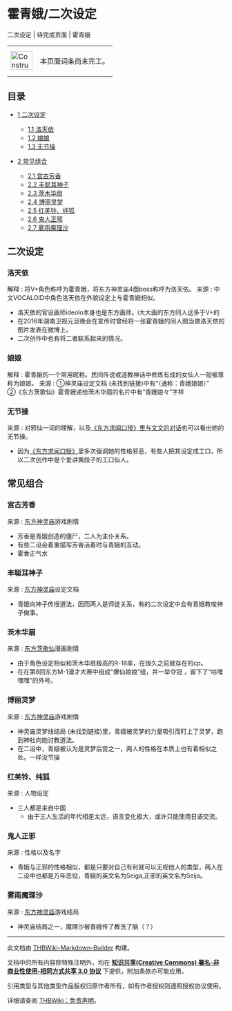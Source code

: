 # 霍青娥/二次设定

<!-- source html: G:\repos\THBWiki-Markdown-Builder\THBWikiMarkdown\Temp\main\6\6d\ns0%3A%E9%9C%8D%E9%9D%92%E5%A8%A5%2F%E4%BA%8C%E6%AC%A1%E8%AE%BE%E5%AE%9A.html -->

二次设定 | 待完成页面 | 霍青娥

<center>

<table>
<tbody><tr>
<td class="mbox-image"><div style="width: 52px;">
  <a href="./文件-ConstructionClock.png.md" class="image"><img alt="ConstructionClock.png" src="https://upload.thwiki.cc/thumb/f/f1/ConstructionClock.png/50px-ConstructionClock.png" decoding="async" loading="lazy" width="50" height="43" srcset="https://upload.thwiki.cc/thumb/f/f1/ConstructionClock.png/75px-ConstructionClock.png 1.5x, https://upload.thwiki.cc/thumb/f/f1/ConstructionClock.png/100px-ConstructionClock.png 2x" data-file-width="689" data-file-height="587"></a></div></td>
<td class="mbox-text" style=""><br>本页面词条尚未完工。<br><br></td>
</tr>
</tbody></table>


</center>

## 目录

- [1 二次设定](#二次设定)

  - [1.1 洛天依](#洛天依)
  - [1.2 娘娘](#娘娘)
  - [1.3 无节操](#无节操)



- [2 常见组合](#常见组合)

  - [2.1 宫古芳香](#宫古芳香)
  - [2.2 丰聪耳神子](#丰聪耳神子)
  - [2.3 茨木华扇](#茨木华扇)
  - [2.4 博丽灵梦](#博丽灵梦)
  - [2.5 红美铃、纯狐](#红美铃、纯狐)
  - [2.6 鬼人正邪](#鬼人正邪)
  - [2.7 雾雨魔理沙](#雾雨魔理沙)








## 二次设定

### 洛天依
解释
: 将V+角色称呼为霍青娥，将东方神灵庙4面boss称呼为洛天依。
来源
: 中文VOCALOID中角色洛天依在外貌设定上与霍青娥相似。

- 洛天依的官设画师ideolo本身也是东方画师。i大大画的东方同人远多于V+的
- 在2016年湖南卫视元旦晚会在宣传时曾经将一张霍青娥的同人图当做洛天依的图片发表在微博上。
- 二次创作中也有将二者联系起来的情况。


### 娘娘
解释
: 霍青娥的一个常用昵称。民间传说或道教神话中修炼有成的女仙人一般被尊称为娘娘。
来源
: ①神灵庙设定文档 (未找到链接)中有“（通称：青娥娘娘）”  
②《东方茨歌仙》霍青娥递给茨木华扇的名片中有“青娥娘々”字样


### 无节操
来源
: 对邪仙一词的理解，以及[《东方求闻口授》里与文文的对话](./东方求闻口授-霍青娥（文文新闻）.md)也可以看出她的无节操。

- 因为[《东方求闻口授》](./东方求闻口授-霍青娥.md)里多次强调她的性格邪恶，有些人把其设定成工口，所以二次创作中是个爱讲黄段子的工口仙人。


## 常见组合

### 宫古芳香
来源
: [东方神灵庙](./东方神灵庙.md)游戏剧情

- 芳香是青娥创造的僵尸，二人为主仆关系。
- 有些二设会着重描写芳香活着时与青娥的互动。
- 霍香正气水


### 丰聪耳神子
来源
: [东方神灵庙](./东方神灵庙.md)设定文档

- 青娥向神子传授道法，因而两人是师徒关系，有的二次设定中会有青娥教唆神子做事。


### 茨木华扇
来源
: [东方茨歌仙](./东方茨歌仙.md)漫画剧情

- 由于角色设定相似和茨木华扇极高的R-18率，在很久之前就存在的cp。
- 在在第8回东方M-1漫才大赛中组成“爆仙娘娘”组，并一举夺冠 ，留下了“咕嘿嘿嘿”的外号。


### 博丽灵梦
来源
: [东方神灵庙](./东方神灵庙.md)游戏剧情

- 神灵庙灵梦线结局 (未找到链接)里，青娥被灵梦的力量吸引而盯上了灵梦，跑到神社向她讨教道法。
- 在二设中，青娥被认为是灵梦后宫之一，两人的性格在本质上也有着相似之处。一样没节操


### 红美铃、纯狐
来源
: 人物设定

- 三人都是来自中国
  - 由于三人生活的年代相差太远，语言变化极大，或许只能使用日语交流。



### 鬼人正邪
来源
: 性格以及名字

- 青娥与正邪的性格相似，都是只要对自己有利就可以无视他人的类型，两人在二设中也都是万年恶役，青娥的英文名为Seiga,正邪的英文名为Seija。


### 雾雨魔理沙
来源
: [东方神灵庙](./东方神灵庙.md)游戏结局

- 神灵庙结局之一，魔理沙被青娥传了教洗了脑（？）





---

此文档由 [THBWiki-Markdown-Builder](https://github.com/Delsin-Yu/THBWiki-Markdown-Builder) 构建。

文档中的所有内容除特殊注明外，均在 [**知识共享(Creative Commons) 署名-非商业性使用-相同方式共享 3.0 协议**](https://creativecommons.org/licenses/by-sa/3.0/deed.zh-hans) 下提供，附加条款亦可能应用。

引用类型与其他类型作品版权归原作者所有，如有作者授权则遵照授权协议使用。

详细请查阅 [THBWiki：免责声明](https://thbwiki.cc/THBWiki:%E5%85%8D%E8%B4%A3%E5%A3%B0%E6%98%8E)。


